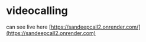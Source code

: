 ﻿# videocalling
can see live here [https://sandeepcall2.onrender.com/](https://sandeepcall2.onrender.com)
